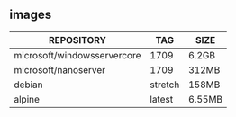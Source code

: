 ## images

REPOSITORY                   |TAG       |SIZE
-----------------------------|----------|------
microsoft/windowsservercore  |1709      |6.2GB
microsoft/nanoserver         |1709      |312MB
debian                       |stretch   |158MB
alpine                       |latest    |6.55MB <!-- .element class="fragment highlight-red" -->